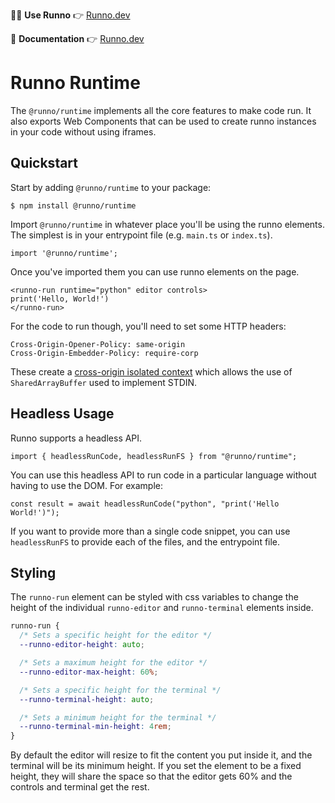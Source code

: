 👨‍💻 **Use Runno** 👉 [Runno.dev](https://runno.dev/)

📖 **Documentation** 👉 [Runno.dev](https://runno.dev/docs)

# Runno Runtime

The `@runno/runtime` implements all the core features to make code run. It also
exports Web Components that can be used to create runno instances in your code
without using iframes.

## Quickstart

Start by adding `@runno/runtime` to your package:

```
$ npm install @runno/runtime
```

Import `@runno/runtime` in whatever place you'll be using the runno elements.
The simplest is in your entrypoint file (e.g. `main.ts` or `index.ts`).

```
import '@runno/runtime';
```

Once you've imported them you can use runno elements on the page.

```
<runno-run runtime="python" editor controls>
print('Hello, World!')
</runno-run>
```

For the code to run though, you'll need to set some HTTP headers:

```HTTP
Cross-Origin-Opener-Policy: same-origin
Cross-Origin-Embedder-Policy: require-corp
```

These create a [cross-origin isolated context](https://web.dev/cross-origin-isolation-guide/) which allows the use of `SharedArrayBuffer` used to implement STDIN.

## Headless Usage

Runno supports a headless API.

```
import { headlessRunCode, headlessRunFS } from "@runno/runtime";
```

You can use this headless API to run code in a particular language without
having to use the DOM. For example:

```
const result = await headlessRunCode("python", "print('Hello World!')");
```

If you want to provide more than a single code snippet, you can use
`headlessRunFS` to provide each of the files, and the entrypoint file.

## Styling

The <code>runno-run</code> element can be styled with css
variables to change the height of the individual
<code>runno-editor</code> and <code>runno-terminal</code> elements
inside.

```css
runno-run {
  /* Sets a specific height for the editor */
  --runno-editor-height: auto;

  /* Sets a maximum height for the editor */
  --runno-editor-max-height: 60%;

  /* Sets a specific height for the terminal */
  --runno-terminal-height: auto;

  /* Sets a minimum height for the terminal */
  --runno-terminal-min-height: 4rem;
}
```

By default the editor will resize to fit the content you put
inside it, and the terminal will be its minimum height. If you set
the element to be a fixed height, they will share the space so
that the editor gets 60% and the controls and terminal get the
rest.
